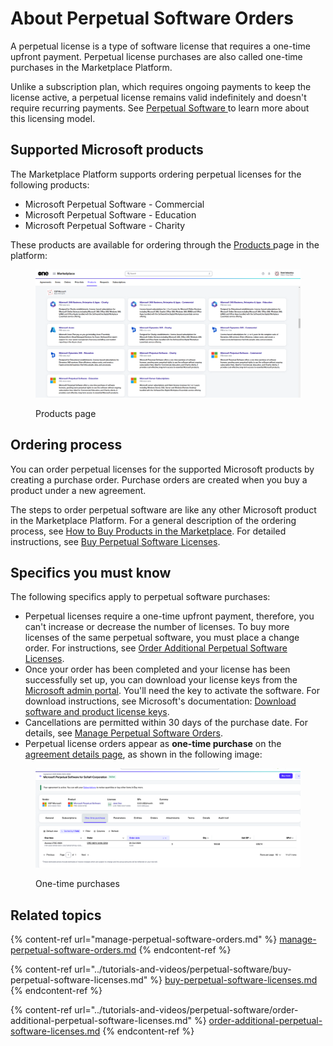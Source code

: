 # About Perpetual Software Orders

A perpetual license is a type of software license that requires a one-time upfront payment. Perpetual license purchases are also called one-time purchases in the Marketplace Platform.&#x20;

Unlike a subscription plan, which requires ongoing payments to keep the license active, a perpetual license remains valid indefinitely and doesn't require recurring payments. See [Perpetual Software ](./)to learn more about this licensing model.

## Supported Microsoft products

The Marketplace Platform supports ordering perpetual licenses for the following products:

* Microsoft Perpetual Software - Commercial
* Microsoft Perpetual Software - Education
* Microsoft Perpetual Software - Charity

These products are available for ordering through the [Products ](../../../modules-and-features/marketplace/products.md)page in the platform:

<figure><img src="../../../.gitbook/assets/image (1111).png" alt=""><figcaption><p>Products page</p></figcaption></figure>

## Ordering process

You can order perpetual licenses for the supported Microsoft products by creating a purchase order. Purchase orders are created when you buy a product under a new agreement.

The steps to order perpetual software are like any other Microsoft product in the Marketplace Platform. For a general description of the ordering process, see [How to Buy Products in the Marketplace](../../../marketplace-platform/getting-started/marketplace-for-clients/how-to-buy-products-in-the-marketplace.md). For detailed instructions, see [Buy Perpetual Software Licenses](../tutorials-and-videos/perpetual-software/buy-perpetual-software-licenses.md).

## Specifics you must know

The following specifics apply to perpetual software purchases:

* Perpetual licenses require a one-time upfront payment, therefore, you can't increase or decrease the number of licenses. To buy more licenses of the same perpetual software, you must place a change order. For instructions, see [Order Additional Perpetual Software Licenses](../tutorials-and-videos/perpetual-software/order-additional-perpetual-software-licenses.md).
* Once your order has been completed and your license has been successfully set up, you can download your license keys from the [Microsoft admin portal](https://admin.microsoft.com). You'll need the key to activate the software. For download instructions, see Microsoft's documentation: [Download software and product license keys](https://learn.microsoft.com/en-us/microsoft-365/admin/setup/download-software-licenses-csp?view=o365-worldwide#download-software-and-product-license-keys).
* Cancellations are permitted within 30 days of the purchase date. For details, see [Manage Perpetual Software Orders](manage-perpetual-software-orders.md).
* Perpetual license orders appear as **one-time purchase** on the [agreement details page](../../../modules-and-features/marketplace/agreements/#subscription-details), as shown in the following image:

<figure><img src="../../../.gitbook/assets/image (1112).png" alt=""><figcaption><p>One-time purchases</p></figcaption></figure>

## Related topics

{% content-ref url="manage-perpetual-software-orders.md" %}
[manage-perpetual-software-orders.md](manage-perpetual-software-orders.md)
{% endcontent-ref %}

{% content-ref url="../tutorials-and-videos/perpetual-software/buy-perpetual-software-licenses.md" %}
[buy-perpetual-software-licenses.md](../tutorials-and-videos/perpetual-software/buy-perpetual-software-licenses.md)
{% endcontent-ref %}

{% content-ref url="../tutorials-and-videos/perpetual-software/order-additional-perpetual-software-licenses.md" %}
[order-additional-perpetual-software-licenses.md](../tutorials-and-videos/perpetual-software/order-additional-perpetual-software-licenses.md)
{% endcontent-ref %}

